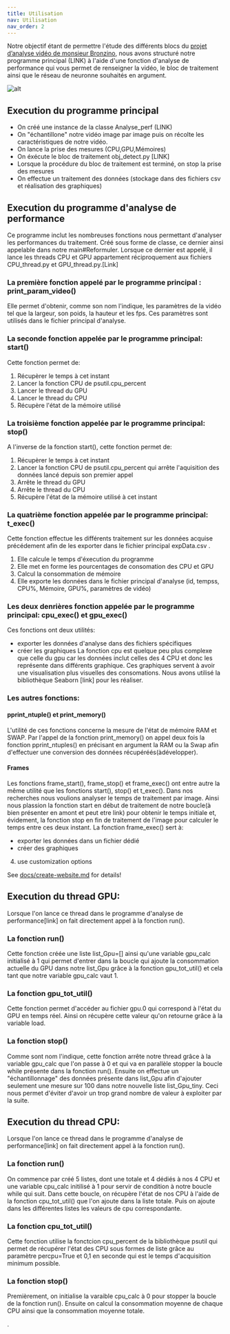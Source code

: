 ```yaml
---
title: Utilisation
nav: Utilisation
nav_order: 2
---
```


Notre objectif étant de permettre l'étude des différents blocs du [projet d’analyse vidéo de monsieur Bronzino](https://github.com/USMB-NS/VideoAnalyticsRD), nous avons structuré notre programme principal (LINK) à l'aide d'une fonction d'analyse de performance qui vous permet de renseigner la vidéo, le bloc de traitement ainsi que le réseau de neuronne souhaités en argument.

![alt](Alrgorigramme1.png)

## Execution du programme principal
* On créé une instance de la classe Analyse_perf (LINK)  
* On "échantillone" notre vidéo image par image puis on récolte les caractéristiques de notre vidéo.
* On lance la prise des mesures (CPU,GPU,Mémoires) 
* On éxécute le bloc de traitement obj_detect.py [LINK]
* Lorsque la procédure du bloc de traitement est terminé, on stop la prise des mesures 
* On effectue un traitement des données (stockage dans des fichiers csv et réalisation des graphiques)

## Execution du programme d'analyse de performance
Ce programme inclut les nombreuses fonctions nous permettant d'analyser les performances du traitement. Créé sous forme de classe, ce dernier ainsi appelable dans notre main#Reformuler.
Lorsque ce dernier est appelé, il lance les threads CPU et GPU appartement réciproquement aux fichiers CPU_thread.py et GPU_thread.py.[Link] 

### La première fonction appelé par le programme principal : print_param_video()
Elle permet d'obtenir, comme son nom l'indique, les paramètres de la vidéo tel que la largeur, son poids, la hauteur et les fps. Ces paramètres sont utilisés dans le fichier principal d'analyse.

### La seconde fonction appelée par le programme principal: start()
Cette fonction permet de:
1. Récupèrer le temps à cet instant
2. Lancer la fonction CPU de psutil.cpu_percent
3. Lancer le thread du GPU
4. Lancer le thread du CPU
5. Récupère l'état de la mémoire utilisé

### La troisième fonction appelée par le programme principal: stop()
A l'inverse de la fonction start(), cette fonction permet de:
1. Récupèrer le temps à cet instant
2. Lancer la fonction CPU de psutil.cpu_percent qui arrête l'aquisition des données lancé depuis son premier appel
3. Arrête le thread du GPU
4. Arrête le thread du CPU
5. Récupère l'état de la mémoire utilisé à cet instant 

### La quatrième fonction appelée par le programme principal: t_exec()
Cette fonction effectue les différents traitement sur les données acquise précédement afin de les exporter dans le fichier principal expData.csv . 
1. Elle calcule le temps d'éxecution du programme
2. Elle met en forme les pourcentages de consomation des CPU et GPU
3. Calcul la consommation de mémoire
4. Elle exporte les données dans le fichier principal d'analyse (id, tempss, CPU%, Mémoire, GPU%, paramètres de vidéo)

### Les deux denrières fonction appelée par le programme principal: cpu_exec() et gpu_exec()
Ces fonctions ont deux utilités: 
* exporter les données d'analyse dans des fichiers spécifiques
* créer les graphiques 
La fonction cpu est quelque peu plus complexe que celle du gpu car les données inclut celles des 4 CPU et donc les représente dans différents graphique.
Ces graphiques servent à avoir une visualisation plus visuelles des consomations. Nous avons utilisé la bibliothèque Seaborn [link] pour les réaliser.

### Les autres fonctions:
#### pprint_ntuple() et print_memory()
L'utilité de ces fonctions concerne la mesure de l'état de mémoire RAM et SWAP. Par l'appel de la fonction print_memory() on appel deux fois la fonction pprint_ntuples() en précisant en argument la RAM ou la Swap afin d'effectuer une conversion des données récupéréés(àdévelopper).

#### Frames
Les fonctions frame_start(), frame_stop() et frame_exec() ont entre autre la même utilité que les fonctions start(), stop() et t_exec(). Dans nos recherches nous voulions analyser le temps de traitement par image. Ainsi nous plassion la fonction start en début de traitement de notre boucle(à bien présenter en amont et peut etre link) pour obtenir le temps initiale et, évidement, la fonction stop en fin de traitement de l'image pour calculer le temps entre ces deux instant. La fonction frame_exec() sert à:
* exporter les données dans un fichier dédié
* créer des graphiques


4. use customization options

See [docs/create-website.md](https://github.com/thecdil/bootstrap-template/blob/main/docs/create-website.md) for details!

## Execution du thread GPU:
Lorsque l'on lance ce thread dans le programme d'analyse de performance[link] on fait directement appel à la fonction run().
### La fonction run()
Cette fonction créée une liste list_Gpu=[] ainsi qu'une variable gpu_calc initialisé à 1 qui permet d'entrer dans la boucle qui ajoute la consommation actuelle du GPU dans notre list_Gpu grâce à la fonction gpu_tot_util() et cela tant que notre variable gpu_calc vaut 1.

### La fonction gpu_tot_util()
Cette fonction permet d'accéder au fichier gpu.0 qui correspond à l'état du GPU en temps réel. Ainsi on récupère cette valeur qu'on retourne grâce à la variable load.

### La fonction stop()
Comme sont nom l'indique, cette fonction arrête notre thread grâce à la variable gpu_calc que l'on passe à 0 et qui va en parallèle stopper la boucle while présente dans la fonction run(). Ensuite on effectue un "échantillonnage" des données présente dans list_Gpu afin d'ajouter seulement une mesure sur 100 dans notre nouvelle liste list_Gpu_tiny. Ceci nous permet d'éviter d'avoir un trop grand nombre de valeur à exploiter par la suite.


## Execution du thread CPU:
Lorsque l'on lance ce thread dans le programme d'analyse de performance[link] on fait directement appel à la fonction run().
### La fonction run()
On commence par créé 5 listes, dont une totale et 4 dédiés à nos 4 CPU et une variable cpu_calc initilisé à 1 pour servir de condition à notre boucle while qui suit. Dans cette boucle, on récupère l'état de nos CPU à l'aide de la fonction cpu_tot_util() que l'on ajoute dans la liste totale. Puis on ajoute dans les différentes listes les valeurs de cpu correspondante.

### La fonction cpu_tot_util()
Cette fonction utilise la fonctcion cpu_percent de la bibliothèque psutil qui permet de récupérer l'état des CPU sous formes de liste grâce au paramètre percpu=True et 0,1 en seconde qui est le temps d'acquisition minimum possible.

### La fonction stop()
Premièrement, on initialise la varaible cpu_calc à 0 pour stopper la boucle de la fonction run(). Ensuite on calcul la consommation moyenne de chaque CPU ainsi que la consommation moyenne totale.

.